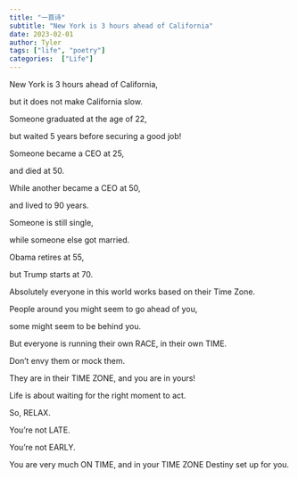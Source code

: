 ```yaml
---
title: "一首诗"
subtitle: "New York is 3 hours ahead of California"
date: 2023-02-01
author: Tyler
tags: ["life", "poetry"]
categories:  ["Life"]
---
```


New York is 3 hours ahead of California, 

but it does not make California slow. 

Someone graduated at the age of 22, 

but waited 5 years before securing a good job! 

Someone became a CEO at 25,  

and died at 50.  

While another became a CEO at 50, 

and lived to 90 years. 

Someone is still single, 

while someone else got married. 

Obama retires at 55, 

but Trump starts at 70.  

Absolutely everyone in this world works based on their Time Zone. 

People around you might seem to go ahead of you, 

some might seem to be behind you. 

But everyone is running their own RACE, in their own TIME. 

Don’t envy them or mock them.  

They are in their TIME ZONE, and you are in yours! 

Life is about waiting for the right moment to act. 

So, RELAX. 

You’re not LATE. 

You’re not EARLY. 

You are very much ON TIME, and in your TIME ZONE Destiny set up for you.
